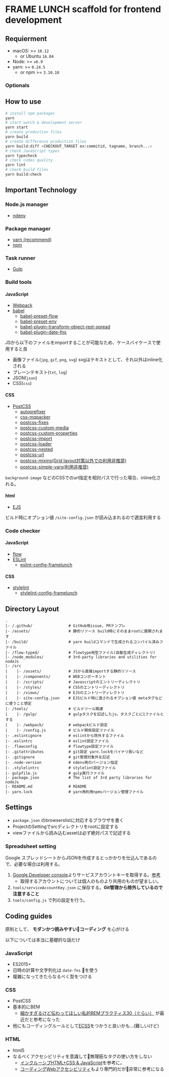 # FRAME LUNCH scaffold for frontend development

## Requierment

* macOS: >= `10.12`
  * or Ubuntu `16.04`
* Node: >= `v6.9`
* yarn: >= `0.24.5`
  * or npm >= `3.10.10`

### Optionals

## How to use

```bash
# install npm packages
yarn
# start watch & development server
yarn start
# create production files
yarn build
# create difference production files
yarn build:diff <CHECKOUT_TARGET ex:commitid, tagname, branch...>
# check JavaScript types
yarn typecheck
# check codes quality
yarn lint
# check build files
yarn build:check
```

## Important Technology

### Node.js manager

* [ndenv](https://github.com/riywo/ndenv)

### Package manager

* [yarn (recommend)](https://yarnpkg.com/)
* [npm](https://www.npmjs.com/)

### Task runner

* [Gulp](http://gulpjs.com/)

### Build tools

#### JavaScript

* [Webpack](https://webpack.github.io/)
* [babel](https://babeljs.io/)
  * [babel-preset-flow](https://github.com/babel/babel/tree/master/packages/babel-preset-flow)
  * [babel-preset-env](https://github.com/babel/babel-preset-env)
  * [babel-plugin-transform-object-rest-spread](https://github.com/babel/babel/tree/master/packages/babel-plugin-transform-object-rest-spread)
  * [babel-plugin-date-fns](https://github.com/date-fns/babel-plugin-date-fns)

JSから以下のファイルをimportすることが可能なため、ケースバイケースで使用すると良

* 画像ファイル(`jpg`, `gif`, `png`, `svg`) svgはテキストとして、それ以外はinline化される
* プレーンテキスト(`txt`, `log`)
* JSON(`json`)
* CSS(`css`)

#### CSS

* [PostCSS](http://postcss.org/)
  * [autoprefixer](https://github.com/postcss/autoprefixer)
  * [css-mqpacker](https://github.com/hail2u/node-css-mqpacker)
  * [postcss-fixes](https://github.com/mattdimu/postcss-fixes)
  * [postcss-custom-media](https://github.com/postcss/postcss-custom-media)
  * [postcss-custom-properties](https://github.com/postcss/postcss-custom-properties)
  * [postcss-import](https://github.com/postcss/postcss-import)
  * [postcss-loader](https://github.com/postcss/postcss-loader)
  * [postcss-nested](https://github.com/postcss/postcss-nested)
  * [postcss-url](https://github.com/postcss/postcss-url)
  * [postcss-mixins(Grid layout対策以外での利用非推奨)](https://github.com/postcss/postcss-mixins)
  * [postcss-simple-vars(利用非推奨)](https://github.com/postcss/postcss-simple-vars)

`background-image` などのCSSでのurl指定を相対パスで行った場合、inline化される。

#### html

* [EJS](http://www.embeddedjs.com/)

ビルド時にオプション値 `/site-config.json` が読み込まれるので適宜利用する

### Code checker

#### JavaScript

* [flow](https://flow.org/)
* [ESLint](http://eslint.org/)
  * [eslint-config-framelunch](https://github.com/framelunch/eslint-config-framelunch)

#### CSS

* [stylelint](https://stylelint.io/)
  * [stylelint-config-framelunch](https://github.com/framelunch/stylelint-config-framelunch)

## Directory Layout

```text
.
|- /.github/                # GitHub用issue, PRテンプレ
|- /assets/                 # 静的リソース build時にそのままrootに展開されます
|- /build/                  # yarn buildコマンドで生成されるコンパイル済みファイル
|- /flow-typed/             # flowtype用型ファイル(自動生成ディレクトリ)
|- /node_modules/           # 3rd-party libraries and utilities for nodeJs
|- /src
|    |- /assets/            # JSから直接importする静的リソース
|    |- /components/        # WEBコンポーネント
|    |- /scripts/           # Javascriptのエントリーディレクトリ
|    |- /styles/            # CSSのエントリーディレクトリ
|    |- /views/             # EJSのエントリーディレクトリ
|    |- site-config.json    # EJSビルド時に渡されるオプション値 metaタグなどに使うこと想定
|- /tools/                  # ビルドツール関連
|    |- /gulp/              # gulpタスクを記述したjs。タスクごとに1ファイルとする
|    |- /webpack/           # webpackビルド設定
|    |- /config.js          # ビルド関係設定ファイル
|- .eslintignore            # eslintから除外するファイル
|- .eslintrc                # eslint設定ファイル
|- .flowconfig              # flowtype設定ファイル
|- .gitattributes           # git設定 yarn.lockをバイナリ扱いなど
|- .gitignore               # git管理対象外を記述
|- .node-version            # ndenv用のバージョン指定
|- .stylelintrc             # stylelint設定ファイル
|- gulpfile.js              # gulp実行ファイル
|- package.json             # The list of 3rd party libraries for nodeJs
|- README.md                # README
|- yarn.lock                # yarn用利用npmsバージョン管理ファイル
```

## Settings

* `package.json` のbrowserslistに対応するブラウザを書く
* ProjectのSettingでsrcディレクトリをrootに設定する
* viewファイルから読み込むassetは必ず絶対パスで記述する

### Spreadsheet setting

Google スプレッドシートからJSONを作成するとっかかりを仕込んであるので、必要な場合は利用する。

1. [Google Developer console](https://console.developers.google.com/)よりサービスアカウントキーを取得する。[参考](http://www.yoheim.net/blog.php?q=20160411)
    * 取得するアカウントについては個人のものより共用のものが望ましい。
1. `tools/serviceAccountKey.json` に保存する。__Git管理から除外しているので注意すること__
1. `tools/config.js` で列の設定を行う。

## Coding guides

原則として、 __モダンかつ読みやすいコーディング__ を心がける

以下については本当に基礎的な話だけ

### JavaScript

* ES2015+
* 日時の計算や文字列化は `date-fns` を使う
* 複雑になってきたらなるべく型をつける

### CSS

* PostCSS
* 基本的にBEM
  * [細かすぎるけど伝わってほしい私的BEMプラクティス30（ぐらい）](https://necomesi.jp/blog/tsmd/posts/152) が最近だと参考になった
* 他にもコーディングルールとして[ECSS](http://ecss.io/)をつかうと良いかも…(難しいけど)

### HTML

* html5
* なるべくアクセシビリティを意識して無理筋なタグの使い方をしない
  * [インクルーシブHTML+CSS & JavaScript](https://www.amazon.co.jp/dp/4862463878/)を参考に。
  * [コーディングWebアクセシビリティ](https://www.amazon.co.jp/dp/4862462669/)もより専門的だが非常に参考になる
